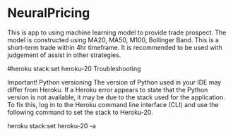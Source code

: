 # NeuralPricing

This is app to using machine learning model to provide trade prospect. The model is constructed using MA20, MA50, M100, Bollinger Band.
This is a short-term trade within 4hr timeframe. It is recommended to be used with judgement of assist in other strategies.

#heroku stack:set heroku-20 Troubleshooting

Important! Python versioning
The version of Python used in your IDE may differ from Heroku.
If a Heroku error appears to state that the Python version is not available, it may be due to the stack used for the application. To fix this, log in to the Heroku command line interface (CLI) and use the following command to set the stack to Heroku-20.

heroku stack:set heroku-20 -a <app name>
